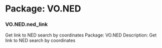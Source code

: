 # Package: VO.NED


### VO.NED.ned_link

Get link to NED search by coordinates Package: VO.NED Description: Get link to NED search by coordinates


